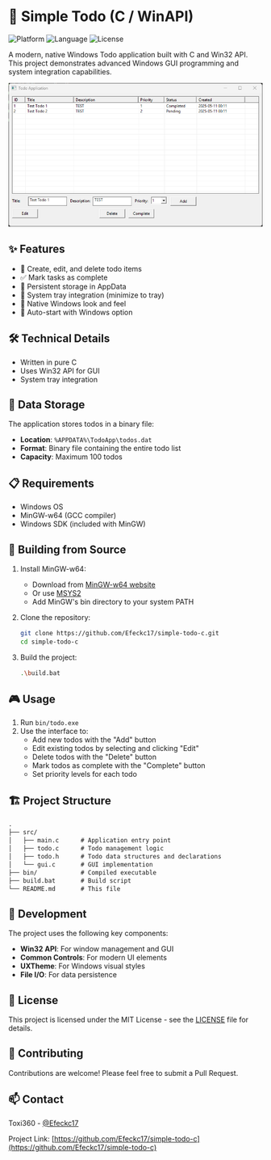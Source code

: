 # 🌟 Simple Todo (C / WinAPI)
![Platform](https://img.shields.io/badge/platform-windows-blue)
![Language](https://img.shields.io/badge/language-C-brightgreen)
![License](https://img.shields.io/badge/license-MIT-yellow)


A modern, native Windows Todo application built with C and Win32 API. This project demonstrates advanced Windows GUI programming and system integration capabilities.

![Todo App Screenshot](img/home.png)

## ✨ Features

- 📝 Create, edit, and delete todo items
- ✅ Mark tasks as complete
- 💾 Persistent storage in AppData
- 🔔 System tray integration (minimize to tray)
- 🌙 Native Windows look and feel
- 🚀 Auto-start with Windows option

## 🛠️ Technical Details

- Written in pure C
- Uses Win32 API for GUI
- System tray integration

## 💾 Data Storage

The application stores todos in a binary file:
- **Location**: `%APPDATA%\TodoApp\todos.dat`
- **Format**: Binary file containing the entire todo list
- **Capacity**: Maximum 100 todos


## 📋 Requirements

- Windows OS
- MinGW-w64 (GCC compiler)
- Windows SDK (included with MinGW)

## 🚀 Building from Source

1. Install MinGW-w64:
   - Download from [MinGW-w64 website](https://www.mingw-w64.org/downloads/)
   - Or use [MSYS2](https://www.msys2.org/)
   - Add MinGW's bin directory to your system PATH

2. Clone the repository:
   ```bash
   git clone https://github.com/Efeckc17/simple-todo-c.git
   cd simple-todo-c
   ```

3. Build the project:
   ```bash
   .\build.bat
   ```

## 🎮 Usage

1. Run `bin/todo.exe`
2. Use the interface to:
   - Add new todos with the "Add" button
   - Edit existing todos by selecting and clicking "Edit"
   - Delete todos with the "Delete" button
   - Mark todos as complete with the "Complete" button
   - Set priority levels for each todo

## 🏗️ Project Structure

```
.
├── src/
│   ├── main.c      # Application entry point
│   ├── todo.c      # Todo management logic
│   ├── todo.h      # Todo data structures and declarations
│   └── gui.c       # GUI implementation
├── bin/            # Compiled executable
├── build.bat       # Build script
└── README.md       # This file
```

## 🔧 Development

The project uses the following key components:

- **Win32 API**: For window management and GUI
- **Common Controls**: For modern UI elements
- **UXTheme**: For Windows visual styles
- **File I/O**: For data persistence

## 📝 License

This project is licensed under the MIT License - see the [LICENSE](LICENSE) file for details.

## 🤝 Contributing

Contributions are welcome! Please feel free to submit a Pull Request.

## 📫 Contact

Toxi360 - [@Efeckc17](https://github.com/Efeckc17)

Project Link: [https://github.com/Efeckc17/simple-todo-c](https://github.com/Efeckc17/simple-todo-c)